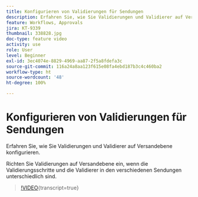 ```yaml
---
title: Konfigurieren von Validierungen für Sendungen
description: Erfahren Sie, wie Sie Validierungen und Validierer auf Versandebene konfigurieren.
feature: Workflows, Approvals
jira: KT-9339
thumbnail: 338828.jpg
doc-type: feature video
activity: use
role: User
level: Beginner
exl-id: 3ec4074e-8829-4969-aa87-2f5a8fdefa3c
source-git-commit: 116a24a8aa123f615e08fa4ebd187b3c4c460ba2
workflow-type: ht
source-wordcount: '48'
ht-degree: 100%

---
```


# Konfigurieren von Validierungen für Sendungen 

Erfahren Sie, wie Sie Validierungen und Validierer auf Versandebene konfigurieren.  

Richten Sie Validierungen auf Versandebene ein, wenn die Validierungsschritte und die Validierer in den verschiedenen Sendungen unterschiedlich sind.

>[!VIDEO](https://video.tv.adobe.com/v/338828?quality=12&learn=on){transcript=true}
